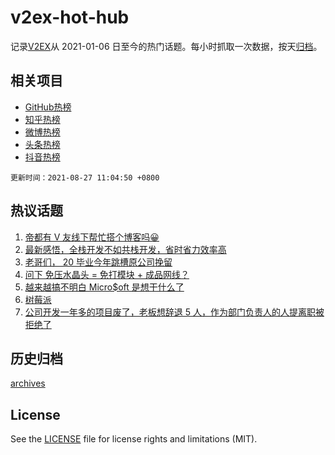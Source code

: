 # v2ex-hot-hub

 记录[V2EX](https://www.v2ex.com/)从 2021-01-06 日至今的热门话题。每小时抓取一次数据，按天[归档](archives)。
 
 ## 相关项目

- [GitHub热榜](https://github.com/snaildev/github-hot-hub)
- [知乎热榜](https://github.com/snaildev/zhihu-hot-hub)
- [微博热榜](https://github.com/snaildev/weibo-hot-hub)
- [头条热榜](https://github.com/snaildev/toutiao-hot-hub)
- [抖音热榜](https://github.com/snaildev/douyin-hot-hub)


 `更新时间：2021-08-27 11:04:50 +0800`

## 热议话题

1. [帝都有 V 友线下帮忙搭个博客吗😀](https://www.v2ex.com/t/798106)
1. [最新感悟，全栈开发不如共栈开发，省时省力效率高](https://www.v2ex.com/t/798115)
1. [老哥们， 20 毕业今年跳槽原公司挽留](https://www.v2ex.com/t/798145)
1. [问下 免压水晶头 = 免打模块 + 成品网线？](https://www.v2ex.com/t/798266)
1. [越来越搞不明白 Micro$oft 是想干什么了](https://www.v2ex.com/t/798220)
1. [树莓派](https://www.v2ex.com/t/798219)
1. [公司开发一年多的项目废了，老板想辞退 5 人，作为部门负责人的人提离职被拒绝了](https://www.v2ex.com/t/798163)

## 历史归档

[archives](archives)

## License

See the [LICENSE](LICENSE) file for license rights and limitations (MIT).
